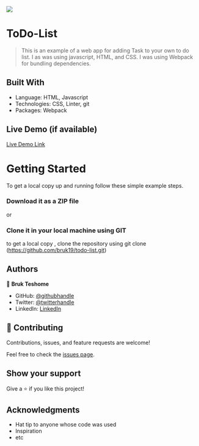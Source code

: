 ![](https://img.shields.io/badge/Microverse-blueviolet)

# ToDo-List

> This is an example of a web app for adding Task to your own to do list. I as was using javascript, HTML, and CSS. I was using Webpack for bundling dependencies.


## Built With

- Language: HTML, Javascript
- Technologies: CSS, Linter, git
- Packages: Webpack


## Live Demo (if available)

[Live Demo Link](https://sprightly-rabanadas-50dedd.netlify.app)


# Getting Started

To get a local copy up and running follow these simple example steps.

### Download it as a ZIP file
or

### Clone it in your local machine using GIT
to get a local copy , clone the repository using git clone
(https://github.com/bruk19/todo-list.git)


## Authors

👤 **Bruk Teshome**

- GitHub: [@githubhandle](https://github.com/bruk19)
- Twitter: [@twitterhandle](https://twitter.com/Bruktesh)
- LinkedIn: [LinkedIn](https://linkedin.com/in/bruk-teshome-ab4325226)

## 🤝 Contributing

Contributions, issues, and feature requests are welcome!

Feel free to check the [issues page](../../issues/).

## Show your support

Give a ⭐️ if you like this project!

## Acknowledgments

- Hat tip to anyone whose code was used
- Inspiration
- etc


